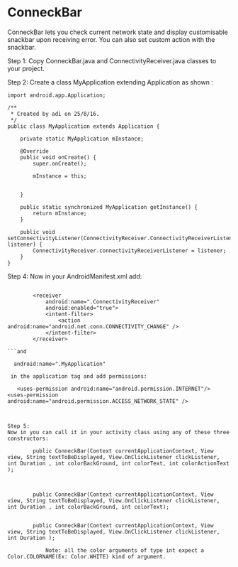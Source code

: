 # ConneckBar
ConneckBar lets you check current network state and display customisable snackbar upon receiving error.
You can also set custom action with the snackbar.

Step 1:
Copy ConneckBar.java and ConnectivityReceiver.java classes to your project. 

Step 2:
 Create a class MyApplication extending Application as shown :
 
```
import android.app.Application;

/**
 * Created by adi on 25/8/16.
 */
public class MyApplication extends Application {

    private static MyApplication mInstance;

    @Override
    public void onCreate() {
        super.onCreate();

        mInstance = this;


    }

    public static synchronized MyApplication getInstance() {
        return mInstance;
    }

    public void setConnectivityListener(ConnectivityReceiver.ConnectivityReceiverListener listener) {
        ConnectivityReceiver.connectivityReceiverListener = listener;
    }
}

```

Step 4:
Now in your AndroidManifest.xml add:
```

        <receiver
            android:name=".ConnectivityReceiver"
            android:enabled="true">
            <intent-filter>
                <action android:name="android.net.conn.CONNECTIVITY_CHANGE" />
            </intent-filter>
        </receiver>
        
```and
```
      android:name=".MyApplication"
      
```
 in the application tag and add permissions:
```
       <uses-permission android:name="android.permission.INTERNET"/>
    <uses-permission android:name="android.permission.ACCESS_NETWORK_STATE" />
```

     
Step 5:      
Now in you can call it in your activity class using any of these three constructors:
```
            public ConneckBar(Context currentApplicationContext, View view, String textToBeDisplayed, View.OnClickListener clickListener, int Duration , int colorBackGround, int colorText, int colorActionText );
            


            public ConneckBar(Context currentApplicationContext, View view, String textToBeDisplayed, View.OnClickListener clickListener, int Duration , int colorBackGround, int colorText);


            public ConneckBar(Context currentApplicationContext, View view, String textToBeDisplayed, View.OnClickListener clickListener, int Duration );
            
```
            Note: all the color arguments of type int expect a Color.COLORNAME(Ex: Color.WHITE) kind of argument.
            
            
            




